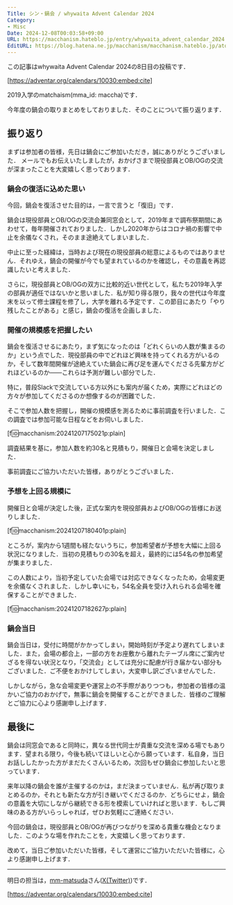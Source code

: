 ```yaml
---
Title: シン・鍋会 / whywaita Advent Calendar 2024
Category:
- Misc
Date: 2024-12-08T00:03:58+09:00
URL: https://macchanism.hateblo.jp/entry/whywaita_advent_calendar_2024
EditURL: https://blog.hatena.ne.jp/macchanism/macchanism.hateblo.jp/atom/entry/6802418398309713452
---
```


この記事はwhywaita Advent Calendar 2024の8日目の投稿です．

[https://adventar.org/calendars/10030:embed:cite]

2019入学のmatchaism(mma_id: maccha)です．

今年度の鍋会の取りまとめをしておりました．そのことについて振り返ります．

## 振り返り

まずは参加者の皆様，先日は鍋会にご参加いただき，誠にありがとうございました．
メールでもお伝えいたしましたが，おかげさまで現役部員とOB/OGの交流が深まったことを大変嬉しく思っております．

<!-- more -->

### 鍋会の復活に込めた思い

今回，鍋会を復活させた目的は，一言で言うと「復旧」です．

鍋会は現役部員とOB/OGの交流会兼同窓会として，2019年まで調布祭期間にあわせて，毎年開催されておりました．しかし2020年からはコロナ禍の影響で中止を余儀なくされ，そのまま途絶えてしまいました．

中止に至った経緯は，当時および現在の現役部員の総意によるものではありません．それゆえ，鍋会の開催が今でも望まれているのかを確認し，その意義を再認識したいと考えました．

さらに，現役部員とOB/OGの双方に比較的近い世代として，私たち2019年入学の部員が適任ではないかと思いました．私が知り得る限り，我々の世代は今年度末を以って修士課程を修了し，大学を離れる予定です．この節目にあたり「やり残したことがある」と感じ，鍋会の復活を企画しました．

### 開催の規模感を把握したい

鍋会を復活させるにあたり，まず気になったのは「どれくらいの人数が集まるのか」という点でした．現役部員の中でどれほど興味を持ってくれる方がいるのか，そして数年間開催が途絶えていた鍋会に再び足を運んでくださる先輩方がどれほどいるのか――これらは予測が難しい部分でした．

特に，普段Slackで交流している方以外にも案内が届くため，実際にどれほどの方々が参加してくださるのか想像するのが困難でした．

そこで参加人数を把握し，開催の規模感を測るために事前調査を行いました．この調査では参加可能な日程などをお伺いしました．

[f:id:macchanism:20241207175021p:plain]

調査結果を基に，参加人数を約30名と見積もり，開催日と会場を決定しました．

事前調査にご協力いただいた皆様，ありがとうございました．

### 予想を上回る規模に

開催日と会場が決定した後，正式な案内を現役部員およびOB/OGの皆様にお送りしました．

[f:id:macchanism:20241207180401p:plain]

ところが，案内から1週間も経たないうちに，参加希望者が予想を大幅に上回る状況になりました．当初の見積もりの30名を超え，最終的には54名の参加希望が集まりました．

この人数により，当初予定していた会場では対応できなくなったため，会場変更を余儀なくされました．しかし幸いにも，54名全員を受け入れられる会場を確保することができました．

[f:id:macchanism:20241207182627p:plain]

### 鍋会当日

鍋会当日は，受付に時間がかかってしまい，開始時刻が予定より遅れてしまいました．また，会場の都合上，一部の方をお座敷から離れたテーブル席にご案内せざるを得ない状況となり，「交流会」としては充分に配慮が行き届かない部分もございました．ご不便をおかけしてしまい，大変申し訳ございませんでした．

しかしながら，急な会場変更や運営上の不手際がありつつも，参加者の皆様の温かいご協力のおかげで，無事に鍋会を開催することができました．皆様のご理解とご協力に心より感謝申し上げます．

## 最後に

鍋会は同窓会であると同時に，異なる世代同士が貴重な交流を深める場でもあります．望まれる限り，今後も続いてほしいと心から願っています．私自身，当日お話ししたかった方がまだたくさんいるため，次回もぜひ鍋会に参加したいと思っています．

来年以降の鍋会を誰が主催するのかは，まだ決まっていません．私が再び取りまとめるのか，それとも新たな方が引き継いでくださるのか．どちらにせよ，鍋会の意義を大切にしながら継続できる形を模索していければと思います．もしご興味のある方がいらっしゃれば，ぜひお気軽にご連絡ください．

今回の鍋会は，現役部員とOB/OGが再びつながりを深める貴重な機会となりました．このような場を作れたことを，大変嬉しく思っております．

改めて，当日ご参加いただいた皆様，そして運営にご協力いただいた皆様に，心より感謝申し上げます．

---

明日の担当は，[mm-matsuda](https://joniy-joniy.hatenablog.com/)さん([X(Twitter)](https://x.com/mm_matsuda816))です．

[https://adventar.org/calendars/10030:embed:cite]
